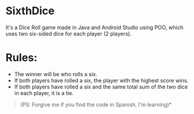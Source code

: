 # SixthDice
It's a Dice Roll game made in Java and Android Studio using POO, which uses two six-sided dice for each player (2 players). 



# Rules:

+ The winner will be who rolls a six.
+ If both players have rolled a six, the player with the highest score wins.
+ If both players have rolled a six and the same total sum of the two dice in each player, it is a tie.


>(PS: Forgive me if you find the code in Spanish, I'm learning)*
